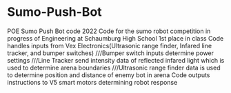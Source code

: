 # Sumo-Push-Bot
POE Sumo Push Bot code
2022
Code for the sumo robot competition in progress of Engineering at Schaumburg High School
1st place in class
Code handles inputs from Vex Electronics(Ultrasonic range finder, Infared line tracker, and bumper switches)
///Bumper switch inputs determine power settings
///Line Tracker send intensity data of reflected infared light which is used to determine arena boundaries
///Ultrasonic range finder data is used to determine position and distance of enemy bot in arena
Code outputs instructions to V5 smart motors determining robot response
